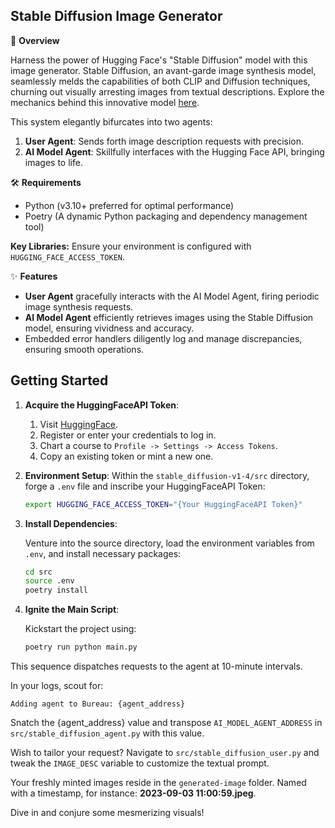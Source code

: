## Stable Diffusion Image Generator

📌 **Overview**

Harness the power of Hugging Face's "Stable Diffusion" model with this image generator. Stable Diffusion, an avant-garde image synthesis model, seamlessly melds the capabilities of both CLIP and Diffusion techniques, churning out visually arresting images from textual descriptions. Explore the mechanics behind this innovative model [here](https://huggingface.co/CompVis/stable-diffusion-v1-4).

This system elegantly bifurcates into two agents:

1. **User Agent**: Sends forth image description requests with precision.
2. **AI Model Agent**: Skillfully interfaces with the Hugging Face API, bringing images to life.

🛠 **Requirements**

- Python (v3.10+ preferred for optimal performance)
- Poetry (A dynamic Python packaging and dependency management tool)

**Key Libraries:** Ensure your environment is configured with `HUGGING_FACE_ACCESS_TOKEN`.

✨ **Features**

- **User Agent** gracefully interacts with the AI Model Agent, firing periodic image synthesis requests.
- **AI Model Agent** efficiently retrieves images using the Stable Diffusion model, ensuring vividness and accuracy.
- Embedded error handlers diligently log and manage discrepancies, ensuring smooth operations.

## Getting Started

1. **Acquire the HuggingFaceAPI Token**:
    
    1. Visit [HuggingFace](https://huggingface.co/).
    2. Register or enter your credentials to log in.
    3. Chart a course to `Profile -> Settings -> Access Tokens`.
    4. Copy an existing token or mint a new one.

2. **Environment Setup**: Within the `stable_diffusion-v1-4/src` directory, forge a `.env` file and inscribe your HuggingFaceAPI Token:

    ```bash
    export HUGGING_FACE_ACCESS_TOKEN="{Your HuggingFaceAPI Token}"
    ```

3. **Install Dependencies**:

    Venture into the source directory, load the environment variables from `.env`, and install necessary packages:

    ```bash
    cd src
    source .env
    poetry install
    ```

4. **Ignite the Main Script**:

    Kickstart the project using:

    ```bash
    poetry run python main.py
    ```

This sequence dispatches requests to the agent at 10-minute intervals.

In your logs, scout for:

```
Adding agent to Bureau: {agent_address}
```

Snatch the {agent_address} value and transpose `AI_MODEL_AGENT_ADDRESS` in `src/stable_diffusion_agent.py` with this value.

Wish to tailor your request? Navigate to `src/stable_diffusion_user.py` and tweak the `IMAGE_DESC` variable to customize the textual prompt.

Your freshly minted images reside in the `generated-image` folder. Named with a timestamp, for instance: **2023-09-03 11:00:59.jpeg**.

Dive in and conjure some mesmerizing visuals!
